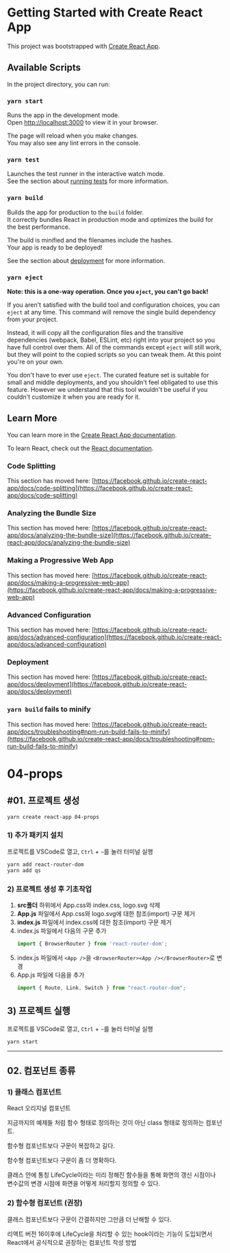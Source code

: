 # Getting Started with Create React App

This project was bootstrapped with [Create React App](https://github.com/facebook/create-react-app).

## Available Scripts

In the project directory, you can run:

### `yarn start`

Runs the app in the development mode.\
Open [http://localhost:3000](http://localhost:3000) to view it in your browser.

The page will reload when you make changes.\
You may also see any lint errors in the console.

### `yarn test`

Launches the test runner in the interactive watch mode.\
See the section about [running tests](https://facebook.github.io/create-react-app/docs/running-tests) for more information.

### `yarn build`

Builds the app for production to the `build` folder.\
It correctly bundles React in production mode and optimizes the build for the best performance.

The build is minified and the filenames include the hashes.\
Your app is ready to be deployed!

See the section about [deployment](https://facebook.github.io/create-react-app/docs/deployment) for more information.

### `yarn eject`

**Note: this is a one-way operation. Once you `eject`, you can't go back!**

If you aren't satisfied with the build tool and configuration choices, you can `eject` at any time. This command will remove the single build dependency from your project.

Instead, it will copy all the configuration files and the transitive dependencies (webpack, Babel, ESLint, etc) right into your project so you have full control over them. All of the commands except `eject` will still work, but they will point to the copied scripts so you can tweak them. At this point you're on your own.

You don't have to ever use `eject`. The curated feature set is suitable for small and middle deployments, and you shouldn't feel obligated to use this feature. However we understand that this tool wouldn't be useful if you couldn't customize it when you are ready for it.

## Learn More

You can learn more in the [Create React App documentation](https://facebook.github.io/create-react-app/docs/getting-started).

To learn React, check out the [React documentation](https://reactjs.org/).

### Code Splitting

This section has moved here: [https://facebook.github.io/create-react-app/docs/code-splitting](https://facebook.github.io/create-react-app/docs/code-splitting)

### Analyzing the Bundle Size

This section has moved here: [https://facebook.github.io/create-react-app/docs/analyzing-the-bundle-size](https://facebook.github.io/create-react-app/docs/analyzing-the-bundle-size)

### Making a Progressive Web App

This section has moved here: [https://facebook.github.io/create-react-app/docs/making-a-progressive-web-app](https://facebook.github.io/create-react-app/docs/making-a-progressive-web-app)

### Advanced Configuration

This section has moved here: [https://facebook.github.io/create-react-app/docs/advanced-configuration](https://facebook.github.io/create-react-app/docs/advanced-configuration)

### Deployment

This section has moved here: [https://facebook.github.io/create-react-app/docs/deployment](https://facebook.github.io/create-react-app/docs/deployment)

### `yarn build` fails to minify

This section has moved here: [https://facebook.github.io/create-react-app/docs/troubleshooting#npm-run-build-fails-to-minify](https://facebook.github.io/create-react-app/docs/troubleshooting#npm-run-build-fails-to-minify)


# 04-props

## #01. 프로젝트 생성

```shell
yarn create react-app 04-props
```

### 1) 추가 패키지 설치

프로젝트를 VSCode로 열고, `Ctrl` + `~`를 눌러 터미널 실행

```shell
yarn add react-router-dom
yarn add qs
```

### 2) 프로젝트 생성 후 기초작업

1. **src폴더** 하위에서 App.css와 index.css, logo.svg 삭제
1. **App.js** 파일에서 App.css와 logo.svg에 대한 참조(import) 구문 제거
1. **index.js** 파일에서 index.css에 대한 참조(import) 구문 제거
1. index.js 파일에서 다음의 구문 추가
    ```js
    import { BrowserRouter } from 'react-router-dom';
    ```
1. index.js 파일에서 `<App />`을 `<BrowserRouter><App /></BrowserRouter>`로 변경
1. App.js 파일에 다음을 추가
   ```js
   import { Route, Link, Switch } from "react-router-dom";
   ```

## 3) 프로젝트 실행

프로젝트를 VSCode로 열고, `Ctrl` + `~`를 눌러 터미널 실행

```shell
yarn start
```

--------------------

## 02. 컴포넌트 종류

### 1) 클래스 컴포넌트

React 오리지널 컴포넌트

지금까지의 예제들 처럼 함수 형태로 정의하는 것이 아닌 class 형태로 정의하는 컴포넌트.

함수형 컴포넌트보다 구문이 복잡하고 길다.

함수형 컴포넌트보다 구문이 좀 더 명확하다.

클래스 안에 통칭 LifeCycle이라는 미리 정해진 함수들을 통해 화면의 갱신 시점이나 변수값의 변경 시점에 화면을 어떻게 처리할지 정의할 수 있다.

### 2) 함수형 컴포넌트 (권장)

클래스 컴포넌트보다 구문이 간결하지만 그만큼 더 난해할 수 있다.

리액트 버전 16이후에 LifeCycle을 처리할 수 있는 hook이라는 기능이 도입되면서
React에서 공식적으로 권장하는 컴포넌트 작성 방법
